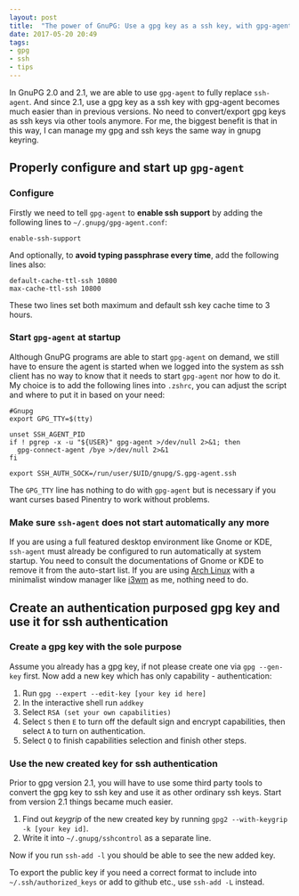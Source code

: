 ```yaml
---
layout: post
title:  "The power of GnuPG: Use a gpg key as a ssh key, with gpg-agent"
date: 2017-05-20 20:49
tags:
- gpg
- ssh
- tips
---
```


In GnuPG 2.0 and 2.1, we are able to use `gpg-agent` to fully replace `ssh-agent`. And since 2.1, use a gpg key as a ssh key with gpg-agent becomes much easier than in previous versions. No need to convert/export gpg keys as ssh keys via other tools anymore. For me, the biggest benefit is that in this way, I can manage my gpg and ssh keys the same way in gnupg keyring.

## Properly configure and start up `gpg-agent`

### Configure

Firstly we need to tell `gpg-agent` to **enable ssh support** by adding the following lines to `~/.gnupg/gpg-agent.conf`:

    enable-ssh-support

And optionally, to **avoid typing passphrase every time**, add the following lines also:

    default-cache-ttl-ssh 10800
    max-cache-ttl-ssh 10800

These two lines set both maximum and default ssh key cache time to 3 hours.

### Start `gpg-agent` at startup

Although GnuPG programs are able to start `gpg-agent` on demand, we still have to ensure the agent is started when we logged into the system as ssh client has no way to know that it needs to start `gpg-agent` nor how to do it. My choice is to add the following lines into `.zshrc`, you can adjust the script and where to put it in based on your need:


    #Gnupg
    export GPG_TTY=$(tty)

    unset SSH_AGENT_PID
    if ! pgrep -x -u "${USER}" gpg-agent >/dev/null 2>&1; then
      gpg-connect-agent /bye >/dev/null 2>&1
    fi

    export SSH_AUTH_SOCK=/run/user/$UID/gnupg/S.gpg-agent.ssh

The `GPG_TTY` line has nothing to do with `gpg-agent` but is necessary if you want curses based Pinentry to work without problems.

### Make sure `ssh-agent` does not start automatically any more

If you are using a full featured desktop environment like Gnome or KDE, `ssh-agent` must already be configured to run automatically at system startup. You need to consult the documentations of Gnome or KDE to remove it from the auto-start list. If you are using [Arch Linux][1] with a minimalist window manager like [i3wm][2] as me, nothing need to do.

## Create an authentication purposed gpg key and use it for ssh authentication

### Create a gpg key with the sole purpose

Assume you already has a gpg key, if not please create one via `gpg --gen-key` first. Now add a new key which has only capability - authentication:

1. Run `gpg --expert --edit-key [your key id here]`
2. In the interactive shell run `addkey`
3. Select `RSA (set your own capabilities)`
4. Select `S` then `E` to turn off the default sign and encrypt capabilities, then select `A` to turn on authentication.
5. Select `Q` to finish capabilities selection and finish other steps.

### Use the new created key for ssh authentication

Prior to gpg version 2.1, you will have to use some third party tools to convert the gpg key to ssh key and use it as other ordinary ssh keys. Start from version 2.1 things became much easier.

1. Find out *keygrip* of the new created key by running `gpg2 --with-keygrip -k [your key id]`.
2. Write it into `~/.gnupg/sshcontrol` as a separate line.

Now if you run `ssh-add -l` you should be able to see the new added key.

To export the public key if you need a correct format to include into `~/.ssh/authorized_keys` or add to github etc., use `ssh-add -L` instead.


[1]: https://www.archlinux.org/
[2]: https://i3wm.org/
